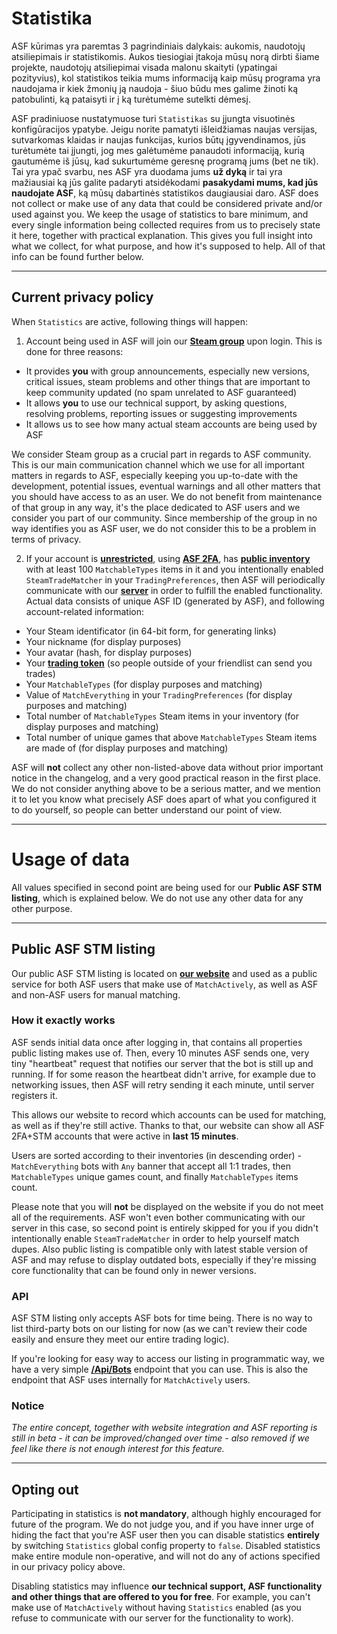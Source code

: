 # Statistika

ASF kūrimas yra paremtas 3 pagrindiniais dalykais: aukomis, naudotojų atsiliepimais ir statistikomis. Aukos tiesiogiai įtakoja mūsų norą dirbti šiame projekte, naudotojų atsiliepimai visada malonu skaityti (ypatingai pozityvius), kol statistikos teikia mums informaciją kaip mūsų programa yra naudojama ir kiek žmonių ją naudoja - šiuo būdu mes galime žinoti ką patobulinti, ką pataisyti ir į ką turėtumėme sutelkti dėmesį.

ASF pradiniuose nustatymuose turi `Statistikas` su įjungta visuotinės konfigūracijos ypatybe. Jeigu norite pamatyti išleidžiamas naujas versijas, sutvarkomas klaidas ir naujas funkcijas, kurios būtų įgyvendinamos, jūs turėtumėte tai įjungti, jog mes galėtumėme panaudoti informaciją, kurią gautumėme iš jūsų, kad sukurtumėme geresnę programą jums (bet ne tik). Tai yra ypač svarbu, nes ASF yra duodama jums **už dyką** ir tai yra mažiausiai ką jūs galite padaryti atsidėkodami **pasakydami mums, kad jūs naudojate ASF**, ką mūsų dabartinės statistikos daugiausiai daro. ASF does not collect or make use of any data that could be considered private and/or used against you. We keep the usage of statistics to bare minimum, and every single information being collected requires from us to precisely state it here, together with practical explanation. This gives you full insight into what we collect, for what purpose, and how it's supposed to help. All of that info can be found further below.

* * *

## Current privacy policy

When `Statistics` are active, following things will happen:

1. Account being used in ASF will join our **[Steam group](https://steamcommunity.com/gid/103582791440160998)** upon login. This is done for three reasons:

* It provides **you** with group announcements, especially new versions, critical issues, steam problems and other things that are important to keep community updated (no spam unrelated to ASF guaranteed)
* It allows **you** to use our technical support, by asking questions, resolving problems, reporting issues or suggesting improvements
* It allows us to see how many actual steam accounts are being used by ASF

We consider Steam group as a crucial part in regards to ASF community. This is our main communication channel which we use for all important matters in regards to ASF, especially keeping you up-to-date with the development, potential issues, eventual warnings and all other matters that you should have access to as an user. We do not benefit from maintenance of that group in any way, it's the place dedicated to ASF users and we consider you part of our community. Since membership of the group in no way identifies you as ASF user, we do not consider this to be a problem in terms of privacy.

2. If your account is **[unrestricted](https://support.steampowered.com/kb_article.php?ref=3330-IAGK-7663)**, using **[ASF 2FA](https://github.com/JustArchiNET/ArchiSteamFarm/wiki/Two-factor-authentication#asf-2fa)**, has **[public inventory](https://steamcommunity.com/my/edit/settings)** with at least 100 `MatchableTypes` items in it and you intentionally enabled `SteamTradeMatcher` in your `TradingPreferences`, then ASF will periodically communicate with our **[server](https://asf.justarchi.net)** in order to fulfill the enabled functionality. Actual data consists of unique ASF ID (generated by ASF), and following account-related information:

* Your Steam identificator (in 64-bit form, for generating links)
* Your nickname (for display purposes)
* Your avatar (hash, for display purposes)
* Your **[trading token](https://steamcommunity.com/my/tradeoffers/privacy)** (so people outside of your friendlist can send you trades)
* Your `MatchableTypes` (for display purposes and matching)
* Value of `MatchEverything` in your `TradingPreferences` (for display purposes and matching)
* Total number of `MatchableTypes` Steam items in your inventory (for display purposes and matching)
* Total number of unique games that above `MatchableTypes` Steam items are made of (for display purposes and matching)

ASF will **not** collect any other non-listed-above data without prior important notice in the changelog, and a very good practical reason in the first place. We do not consider anything above to be a serious matter, and we mention it to let you know what precisely ASF does apart of what you configured it to do yourself, so people can better understand our point of view.

* * *

# Usage of data

All values specified in second point are being used for our **Public ASF STM listing**, which is explained below. We do not use any other data for any other purpose.

* * *

## Public ASF STM listing

Our public ASF STM listing is located on **[our website](https://asf.justarchi.net/STM)** and used as a public service for both ASF users that make use of `MatchActively`, as well as ASF and non-ASF users for manual matching.

### How it exactly works

ASF sends initial data once after logging in, that contains all properties public listing makes use of. Then, every 10 minutes ASF sends one, very tiny "heartbeat" request that notifies our server that the bot is still up and running. If for some reason the heartbeat didn't arrive, for example due to networking issues, then ASF will retry sending it each minute, until server registers it.

This allows our website to record which accounts can be used for matching, as well as if they're still active. Thanks to that, our website can show all ASF 2FA+STM accounts that were active in **last 15 minutes**.

Users are sorted according to their inventories (in descending order) - `MatchEverything` bots with `Any` banner that accept all 1:1 trades, then `MatchableTypes` unique games count, and finally `MatchableTypes` items count.

Please note that you will **not** be displayed on the website if you do not meet all of the requirements. ASF won't even bother communicating with our server in this case, so second point is entirely skipped for you if you didn't intentionally enable `SteamTradeMatcher` in order to help yourself match dupes. Also public listing is compatible only with latest stable version of ASF and may refuse to display outdated bots, especially if they're missing core functionality that can be found only in newer versions.

### API

ASF STM listing only accepts ASF bots for time being. There is no way to list third-party bots on our listing for now (as we can't review their code easily and ensure they meet our entire trading logic).

If you're looking for easy way to access our listing in programmatic way, we have a very simple **[/Api/Bots](https://asf.justarchi.net/Api/Bots)** endpoint that you can use. This is also the endpoint that ASF uses internally for `MatchActively` users.

### Notice

*The entire concept, together with website integration and ASF reporting is still in beta - it can be improved/changed over time - also removed if we feel like there is not enough interest for this feature.*

* * *

## Opting out

Participating in statistics is **not mandatory**, although highly encouraged for future of the program. We do not judge you, and if you have inner urge of hiding the fact that you're ASF user then you can disable statistics **entirely** by switching `Statistics` global config property to `false`. Disabled statistics make entire module non-operative, and will not do any of actions specified in our privacy policy above.

Disabling statistics may influence **our technical support, ASF functionality and other things that are offered to you for free**. For example, you can't make use of `MatchActively` without having `Statistics` enabled (as you refuse to communicate with our server for the functionality to work).